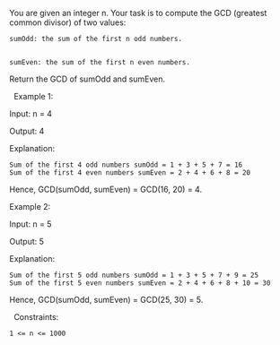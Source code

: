 You are given an integer n. Your task is to compute the GCD (greatest common divisor) of two values:


	
	sumOdd: the sum of the first n odd numbers.
	
	
	sumEven: the sum of the first n even numbers.
	


Return the GCD of sumOdd and sumEven.

 
Example 1:


Input: n = 4

Output: 4

Explanation:


	Sum of the first 4 odd numbers sumOdd = 1 + 3 + 5 + 7 = 16
	Sum of the first 4 even numbers sumEven = 2 + 4 + 6 + 8 = 20


Hence, GCD(sumOdd, sumEven) = GCD(16, 20) = 4.


Example 2:


Input: n = 5

Output: 5

Explanation:


	Sum of the first 5 odd numbers sumOdd = 1 + 3 + 5 + 7 + 9 = 25
	Sum of the first 5 even numbers sumEven = 2 + 4 + 6 + 8 + 10 = 30


Hence, GCD(sumOdd, sumEven) = GCD(25, 30) = 5.


 
Constraints:


	1 <= n <= 10​​​​​​​00

